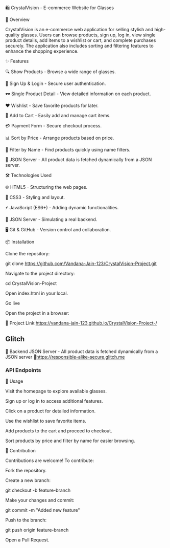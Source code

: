 🛍️ CrystalVision - E-commerce Website for Glasses

🚀 Overview

CrystalVision is an e-commerce web application for selling stylish and high-quality glasses. Users can browse products,
sign up, log in, view single product details, add items to a wishlist or cart, and complete purchases securely. 
The application also includes sorting and filtering features to enhance the shopping experience.

✨ Features

🔍 Show Products - Browse a wide range of glasses.

📝 Sign Up & Login - Secure user authentication.

🕶️ Single Product Detail - View detailed information on each product.

❤️ Wishlist - Save favorite products for later.

🛒 Add to Cart - Easily add and manage cart items.

💳 Payment Form - Secure checkout process.

📊 Sort by Price - Arrange products based on price.

🔎 Filter by Name - Find products quickly using name filters.

📡 JSON Server - All product data is fetched dynamically from a JSON server.

🛠️ Technologies Used

🌐 HTML5 - Structuring the web pages.

🎨 CSS3 - Styling and layout.

⚡ JavaScript (ES6+) - Adding dynamic functionalities.

📡 JSON Server - Simulating a real backend.

🖥️ Git & GitHub - Version control and collaboration.

📦 Installation

Clone the repository:

git clone https://github.com/Vandana-Jain-123/CrystalVision-Project.git

Navigate to the project directory:

cd CrystalVision-Project

Open index.html in your local.

Go live

Open the project in a browser:

🚀 Project Link:https://vandana-jain-123.github.io/CrystalVision-Project-/

## Glitch 
📡 Backend JSON Server - All product data is fetched dynamically from a JSON server 
🚀https://responsible-alike-secure.glitch.me

### API Endpoints





🚀 Usage

Visit the homepage to explore available glasses.

Sign up or log in to access additional features.

Click on a product for detailed information.

Use the wishlist to save favorite items.

Add products to the cart and proceed to checkout.

Sort products by price and filter by name for easier browsing.

🤝 Contribution

Contributions are welcome! To contribute:

Fork the repository.

Create a new branch:

git checkout -b feature-branch

Make your changes and commit:

git commit -m "Added new feature"

Push to the branch:

git push origin feature-branch

Open a Pull Request.
